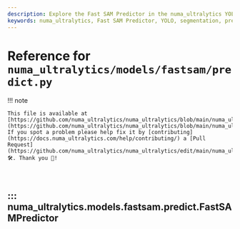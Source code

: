 ```yaml
---
description: Explore the Fast SAM Predictor in the numa_ultralytics YOLO framework. Learn about its segmentation prediction tasks, configuration, and post-processing steps.
keywords: numa_ultralytics, Fast SAM Predictor, YOLO, segmentation, prediction, AI model, non-max suppression, mask prediction, tutorial
---
```


# Reference for `numa_ultralytics/models/fastsam/predict.py`

!!! note

    This file is available at [https://github.com/numa_ultralytics/numa_ultralytics/blob/main/numa_ultralytics/models/fastsam/predict.py](https://github.com/numa_ultralytics/numa_ultralytics/blob/main/numa_ultralytics/models/fastsam/predict.py). If you spot a problem please help fix it by [contributing](https://docs.numa_ultralytics.com/help/contributing/) a [Pull Request](https://github.com/numa_ultralytics/numa_ultralytics/edit/main/numa_ultralytics/models/fastsam/predict.py) 🛠️. Thank you 🙏!

<br>

## ::: numa_ultralytics.models.fastsam.predict.FastSAMPredictor

<br><br>
